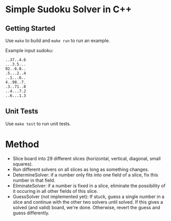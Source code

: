 # Simple Sudoku Solver in C++

## Getting Started

Use `make` to build and `make run` to run an example.


Example input sudoku:

```
..37..4.6
...3.5...
92..6.8..
.5...2..4
..1...6..
4..98..7.
.3..71..8
..4...7.2
..6...1.3
```

## Unit Tests

Use `make test` to run unit tests.

# Method

  - Slice board into 29 different slices (horizontal, vertical,
    diagonal, small squares).
  - Run different solvers on all slices as long as something changes.
  - DetermineSolver: if a number only fits into one field of a slice,
    fix this number in that field.
  - EliminateSolver: if a number is fixed in a slice, eliminate the
    possibility of it occuring in all other fields of this slice.
  - GuessSolver (not implemented yet): If stuck, guess a single number
    in a slice and continue with the other two solvers until solved.
    If this gives a solved (and valid) board, we're done. Otherwise,
    revert the guess and guess differently.

